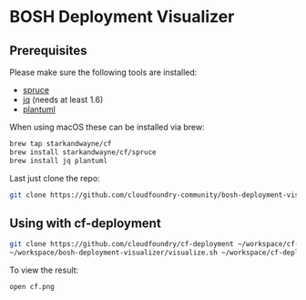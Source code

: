 # BOSH Deployment Visualizer

## Prerequisites

Please make sure the following tools are installed:

- [spruce](https://github.com/geofffranks/spruce)
- [jq](https://stedolan.github.io/jq/download/) (needs at least 1.6)
- [plantuml](http://plantuml.com/)

When using macOS these can be installed via brew:

```bash
brew tap starkandwayne/cf
brew install starkandwayne/cf/spruce
brew install jq plantuml
```

Last just clone the repo:

```bash
git clone https://github.com/cloudfoundry-community/bosh-deployment-visualizer ~/workspace/bosh-deployment-visualizer
```

## Using with cf-deployment

```bash
git clone https://github.com/cloudfoundry/cf-deployment ~/workspace/cf-deployment
~/workspace/bosh-deployment-visualizer/visualize.sh ~/workspace/cf-deployment/cf-deployment.yml
```

To view the result:

``` bash
open cf.png
```
